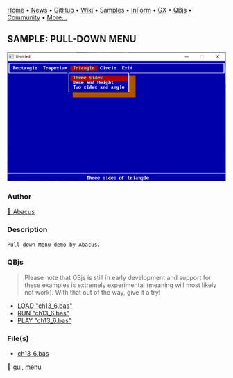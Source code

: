 [Home](https://qb64.com) • [News](../../news.md) • [GitHub](https://github.com/QB64Official/qb64) • [Wiki](wiki.md) • [Samples](../../samples.md) • [InForm](../../inform.md) • [GX](../../gx.md) • [QBjs](../../qbjs.md) • [Community](../../community.md) • [More...](../../more.md)

## SAMPLE: PULL-DOWN MENU

![screenshot.png](img/screenshot.png)

### Author

[🐝 Abacus](../abacus.md) 

### Description

```text
Pull-down Menu demo by Abacus.
```

### QBjs

> Please note that QBjs is still in early development and support for these examples is extremely experimental (meaning will most likely not work). With that out of the way, give it a try!

* [LOAD "ch13_6.bas"](https://qbjs.org/index.html?src=https://qb64.com/samples/pull-down-menu/src/ch13_6.bas)
* [RUN "ch13_6.bas"](https://qbjs.org/index.html?mode=auto&src=https://qb64.com/samples/pull-down-menu/src/ch13_6.bas)
* [PLAY "ch13_6.bas"](https://qbjs.org/index.html?mode=play&src=https://qb64.com/samples/pull-down-menu/src/ch13_6.bas)

### File(s)

* [ch13_6.bas](src/ch13_6.bas)

🔗 [gui](../gui.md), [menu](../menu.md)
